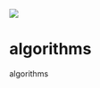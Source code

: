 <a href='http://ec2-13-218-117-152.compute-1.amazonaws.com/job/algorithm/'><img src='http://ec2-13-218-117-152.compute-1.amazonaws.com/buildStatus/icon?job=algorithm'></a>

# algorithms
algorithms
